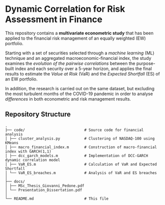 # Dynamic Correlation for Risk Assessment in Finance
This repository contains a **multivariate econometric study** that has been applied to the financial risk management of an equally weighted (EW) portfolio.

Starting with a set of securities selected through a _machine learning_ (ML) technique and an aggregated macroeconomic-financial index, the study examines the _evolution of the pairwise correlations_ between the purpose-built index and each security over a 5-year horizon, and applies the final results to estimate the _Value at Risk_ (VaR) and the _Expected Shortfall_ (ES) of an EW portfolio.

In addition, the research is carried out on the same dataset, but excluding the most turbulent months of the COVID-19 pandemic in order to analyse _differences_ in both econometric and risk management results.

## Repository Structure

```
.
├── code/                           # Source code for financial analysis
│ ├── cluster_analysis.py           # Clustering of NASDAQ-100 using KMeans
│ ├── macro_financial_index.m       # Construction of macro-financial index with GARCH(1,1)
│ ├── dcc_garch_models.m            # Implementation of DCC-GARCH dynamic correlation model
│ ├── VaR_ES.m                      # Calculation of VaR and Expected Shortfall
│ └── VaR_ES_breaches.m             # Analysis of VaR and ES breaches
│
├── docs/
│ ├── MSc_Thesis_Giovanni_Pedone.pdf
│ └── Presentation_Dissertation.pdf
│
└── README.md                       # This file
```
